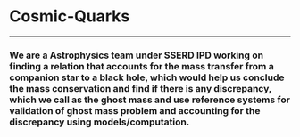 # Cosmic-Quarks

---

### We are a Astrophysics team under SSERD IPD working on finding a relation that accounts for the mass transfer from a companion star to a black hole, which would help us conclude the mass conservation and find if there is any discrepancy, which we call as the ghost mass and use reference systems for validation of ghost mass problem and accounting for the discrepancy using models/computation.